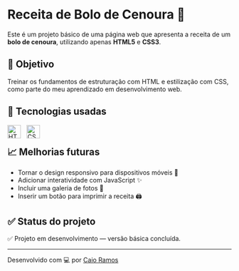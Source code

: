 # Receita de Bolo de Cenoura 🍰

Este é um projeto básico de uma página web que apresenta a receita de um **bolo de cenoura**, utilizando apenas **HTML5** e **CSS3**.

## 📌 Objetivo

Treinar os fundamentos de estruturação com HTML e estilização com CSS, como parte do meu aprendizado em desenvolvimento web.

## 🔧 Tecnologias usadas

<img 
    align="left" 
    alt="HTML"
    title="HTML" 
    width="30px" 
    style="padding-right: 10px;" 
    src="https://cdn.jsdelivr.net/gh/devicons/devicon@latest/icons/html5/html5-original.svg" 
/>
<img 
    align="left" 
    alt="CSS" 
    title="CSS"
    width="30px" 
    style="padding-right: 10px;" 
    src="https://cdn.jsdelivr.net/gh/devicons/devicon@latest/icons/css3/css3-original.svg" 
/>
<br/>

## 📈 Melhorias futuras

- Tornar o design responsivo para dispositivos móveis 📱
- Adicionar interatividade com JavaScript ✨
- Incluir uma galeria de fotos 📸
- Inserir um botão para imprimir a receita 🖨️

## ✅ Status do projeto

✅ Projeto em desenvolvimento — versão básica concluída.

---

Desenvolvido com 💻 por [Caio Ramos](https://www.linkedin.com/in/caio-ramos-dev/)
